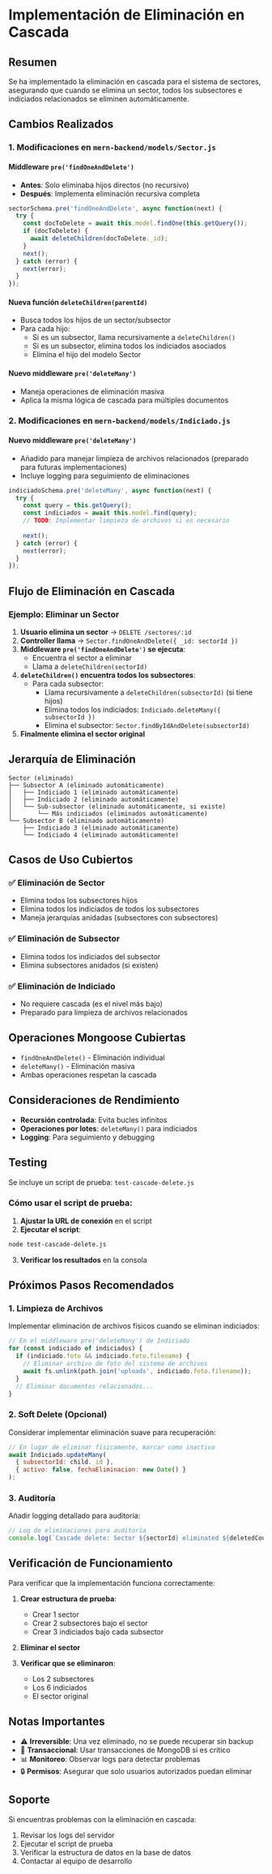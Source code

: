 # Implementación de Eliminación en Cascada

## Resumen

Se ha implementado la eliminación en cascada para el sistema de sectores, asegurando que cuando se elimina un sector, todos los subsectores e indiciados relacionados se eliminen automáticamente.

## Cambios Realizados

### 1. Modificaciones en `mern-backend/models/Sector.js`

#### Middleware `pre('findOneAndDelete')`
- **Antes**: Solo eliminaba hijos directos (no recursivo)
- **Después**: Implementa eliminación recursiva completa

```javascript
sectorSchema.pre('findOneAndDelete', async function(next) {
  try {
    const docToDelete = await this.model.findOne(this.getQuery());
    if (docToDelete) {
      await deleteChildren(docToDelete._id);
    }
    next();
  } catch (error) {
    next(error);
  }
});
```

#### Nueva función `deleteChildren(parentId)`
- Busca todos los hijos de un sector/subsector
- Para cada hijo:
  - Si es un subsector, llama recursivamente a `deleteChildren()`
  - Si es un subsector, elimina todos los indiciados asociados
  - Elimina el hijo del modelo Sector

#### Nuevo middleware `pre('deleteMany')`
- Maneja operaciones de eliminación masiva
- Aplica la misma lógica de cascada para múltiples documentos

### 2. Modificaciones en `mern-backend/models/Indiciado.js`

#### Nuevo middleware `pre('deleteMany')`
- Añadido para manejar limpieza de archivos relacionados (preparado para futuras implementaciones)
- Incluye logging para seguimiento de eliminaciones

```javascript
indiciadoSchema.pre('deleteMany', async function(next) {
  try {
    const query = this.getQuery();
    const indiciados = await this.model.find(query);
    // TODO: Implementar limpieza de archivos si es necesario
    
    next();
  } catch (error) {
    next(error);
  }
});
```

## Flujo de Eliminación en Cascada

### Ejemplo: Eliminar un Sector

1. **Usuario elimina un sector** → `DELETE /sectores/:id`
2. **Controller llama** → `Sector.findOneAndDelete({ _id: sectorId })`
3. **Middleware `pre('findOneAndDelete')` se ejecuta**:
   - Encuentra el sector a eliminar
   - Llama a `deleteChildren(sectorId)`
4. **`deleteChildren()` encuentra todos los subsectores**:
   - Para cada subsector:
     - Llama recursivamente a `deleteChildren(subsectorId)` (si tiene hijos)
     - Elimina todos los indiciados: `Indiciado.deleteMany({ subsectorId })`
     - Elimina el subsector: `Sector.findByIdAndDelete(subsectorId)`
5. **Finalmente elimina el sector original**

## Jerarquía de Eliminación

```
Sector (eliminado)
├── Subsector A (eliminado automáticamente)
│   ├── Indiciado 1 (eliminado automáticamente)
│   ├── Indiciado 2 (eliminado automáticamente)
│   └── Sub-subsector (eliminado automáticamente, si existe)
│       └── Más indiciados (eliminados automáticamente)
└── Subsector B (eliminado automáticamente)
    ├── Indiciado 3 (eliminado automáticamente)
    └── Indiciado 4 (eliminado automáticamente)
```

## Casos de Uso Cubiertos

### ✅ Eliminación de Sector
- Elimina todos los subsectores hijos
- Elimina todos los indiciados de todos los subsectores
- Maneja jerarquías anidadas (subsectores con subsectores)

### ✅ Eliminación de Subsector
- Elimina todos los indiciados del subsector
- Elimina subsectores anidados (si existen)

### ✅ Eliminación de Indiciado
- No requiere cascada (es el nivel más bajo)
- Preparado para limpieza de archivos relacionados

## Operaciones Mongoose Cubiertas

- `findOneAndDelete()` - Eliminación individual
- `deleteMany()` - Eliminación masiva
- Ambas operaciones respetan la cascada

## Consideraciones de Rendimiento

- **Recursión controlada**: Evita bucles infinitos
- **Operaciones por lotes**: `deleteMany()` para indiciados
- **Logging**: Para seguimiento y debugging

## Testing

Se incluye un script de prueba: `test-cascade-delete.js`

### Cómo usar el script de prueba:

1. **Ajustar la URL de conexión** en el script
2. **Ejecutar el script**:
```bash
node test-cascade-delete.js
```
3. **Verificar los resultados** en la consola

## Próximos Pasos Recomendados

### 1. Limpieza de Archivos
Implementar eliminación de archivos físicos cuando se eliminan indiciados:
```javascript
// En el middleware pre('deleteMany') de Indiciado
for (const indiciado of indiciados) {
  if (indiciado.foto && indiciado.foto.filename) {
    // Eliminar archivo de foto del sistema de archivos
    await fs.unlink(path.join('uploads', indiciado.foto.filename));
  }
  // Eliminar documentos relacionados...
}
```

### 2. Soft Delete (Opcional)
Considerar implementar eliminación suave para recuperación:
```javascript
// En lugar de eliminar físicamente, marcar como inactivo
await Indiciado.updateMany(
  { subsectorId: child._id }, 
  { activo: false, fechaEliminacion: new Date() }
);
```

### 3. Auditoría
Añadir logging detallado para auditoría:
```javascript
// Log de eliminaciones para auditoría
console.log(`Cascade delete: Sector ${sectorId} eliminated ${deletedCount} items`);
```

## Verificación de Funcionamiento

Para verificar que la implementación funciona correctamente:

1. **Crear estructura de prueba**:
   - Crear 1 sector
   - Crear 2 subsectores bajo el sector
   - Crear 3 indiciados bajo cada subsector

2. **Eliminar el sector**

3. **Verificar que se eliminaron**:
   - Los 2 subsectores
   - Los 6 indiciados
   - El sector original

## Notas Importantes

- ⚠️ **Irreversible**: Una vez eliminado, no se puede recuperar sin backup
- 🔄 **Transaccional**: Usar transacciones de MongoDB si es crítico
- 📊 **Monitoreo**: Observar logs para detectar problemas
- 🔒 **Permisos**: Asegurar que solo usuarios autorizados puedan eliminar

## Soporte

Si encuentras problemas con la eliminación en cascada:

1. Revisar los logs del servidor
2. Ejecutar el script de prueba
3. Verificar la estructura de datos en la base de datos
4. Contactar al equipo de desarrollo
